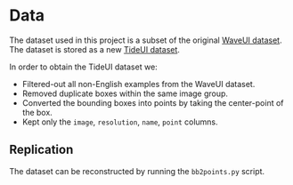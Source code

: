 # Data

The dataset used in this project is a subset of the original [WaveUI dataset](https://github.com/agentsea/wave-ui). The dataset is stored as a new [TideUI dataset](https://huggingface.co/datasets/agentsea/tide-ui).

In order to obtain the TideUI dataset we:

- Filtered-out all non-English examples from the WaveUI dataset.
- Removed duplicate boxes within the same image group.
- Converted the bounding boxes into points by taking the center-point of the box.
- Kept only the `image`, `resolution`, `name`, `point` columns.


## Replication

The dataset can be reconstructed by running the `bb2points.py` script.